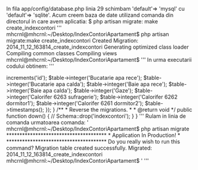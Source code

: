In fila app/config/database.php linia 29 schimbam 'default'=> 'mysql' cu 'default'=> 'sqlite'.
Acum creem baza de date utilizand comanda din directorul in care avem aplicatia:
  $ php artisan migrate: make create_indexcontori
  '''
  mhcrnl@mhcrnl:~/Desktop/IndexContoriApartament$ php artisan migrate:make create_indexcontori
Created Migration: 2014_11_12_163814_create_indexcontori
Generating optimized class loader
Compiling common classes
Compiling views
mhcrnl@mhcrnl:~/Desktop/IndexContoriApartament$
'''
In urma executarii codului obtinem:
'''
<?php //app/database/migrations/2014_11_12_163814_create_indexcontori

use Illuminate\Database\Schema\Blueprint;
use Illuminate\Database\Migrations\Migration;

class CreateIndexcontori extends Migration {

  /**
   * Run the migrations.
   *
   * @return void
   */
  public function up()
  {
    //
  }

  /**
   * Reverse the migrations.
   *
   * @return void
   */
  public function down()
  {
    //
  }

}

'''
Modifica aceasta fila dupa cum urmeaza:
'''
<?php //app/database/migrations/2014_11_12_163814_create_indexcontori

use Illuminate\Database\Schema\Blueprint;
use Illuminate\Database\Migrations\Migration;

class CreateIndexcontori extends Migration {

  /**
   * Run the migrations.
   *
   * @return void
   */
  public function up()
  {
    //
    Schema::create('indexcontori', function($table){
      $table->increments('id');
      $table->integer('Bucatarie apa rece');
      $table->integer('Bucatarie apa calda');
      $table->integer('Baie apa rece');
      $table->integer('Baie apa calda');
      $table->integer('Gaze');
      $table->integer('Calorifer 6263 sufragerie');
      $table->integer('Calorifer 6262 dormitor1');
      $table->integer('Calorifer 6261 dormitor2');
      $table->timestamps();
    });
  }

  /**
   * Reverse the migrations.
   *
   * @return void
   */
  public function down()
  {
    //
    Schema::drop('indexcontori');
  }

}

'''
Rulam in linia de comanda urmatoarea comanda:
'
mhcrnl@mhcrnl:~/Desktop/IndexContoriApartament$ php artisan migrate
**************************************
*     Application In Production!     *
**************************************

Do you really wish to run this command?
Migration table created successfully.
Migrated: 2014_11_12_163814_create_indexcontori
mhcrnl@mhcrnl:~/Desktop/IndexContoriApartament$

'

'''
<?php //app/controllers/HomeController.php

class HomeController extends BaseController {

  /*
  |--------------------------------------------------------------------------
  | Default Home Controller
  |--------------------------------------------------------------------------
  |
  | You may wish to use controllers instead of, or in addition to, Closure
  | based routes. That's great! Here is an example controller method to
  | get you started. To route to this controller, just add the route:
  |
  |	Route::get('/', 'HomeController@showWelcome');
  |
  */

  public function index()
  {
    return View::make('index');
  }
  public function create()
  {
    return View::make('create');
  }
  public function handleCreate()
  {

  }
  public function edit(Game $game)
  {
    return View::make('edit');
  }
  public function handleEdit()
  {

  }
  public function delete()
  {
    return View::make('delete');
  }
  public function handleDelete()
  {

  }

}
'''
## Laravel PHP Framework

[![Build Status](https://travis-ci.org/laravel/framework.svg)](https://travis-ci.org/laravel/framework)
[![Total Downloads](https://poser.pugx.org/laravel/framework/downloads.svg)](https://packagist.org/packages/laravel/framework)
[![Latest Stable Version](https://poser.pugx.org/laravel/framework/v/stable.svg)](https://packagist.org/packages/laravel/framework)
[![Latest Unstable Version](https://poser.pugx.org/laravel/framework/v/unstable.svg)](https://packagist.org/packages/laravel/framework)
[![License](https://poser.pugx.org/laravel/framework/license.svg)](https://packagist.org/packages/laravel/framework)

Laravel is a web application framework with expressive, elegant syntax. We believe development must be an enjoyable, creative experience to be truly fulfilling. Laravel attempts to take the pain out of development by easing common tasks used in the majority of web projects, such as authentication, routing, sessions, and caching.

Laravel aims to make the development process a pleasing one for the developer without sacrificing application functionality. Happy developers make the best code. To this end, we've attempted to combine the very best of what we have seen in other web frameworks, including frameworks implemented in other languages, such as Ruby on Rails, ASP.NET MVC, and Sinatra.

Laravel is accessible, yet powerful, providing powerful tools needed for large, robust applications. A superb inversion of control container, expressive migration system, and tightly integrated unit testing support give you the tools you need to build any application with which you are tasked.

## Official Documentation

Documentation for the entire framework can be found on the [Laravel website](http://laravel.com/docs).

### Contributing To Laravel

**All issues and pull requests should be filed on the [laravel/framework](http://github.com/laravel/framework) repository.**

### License

The Laravel framework is open-sourced software licensed under the [MIT license](http://opensource.org/licenses/MIT)
